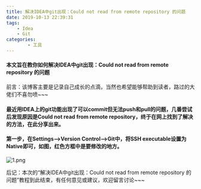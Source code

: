 ```yaml
---
title: 解决IDEA中git出现：Could not read from remote repository 的问题
date: 2019-10-13 22:39:31
tags:
    - Idea
    - Git
categories:
        - 工具
---
```

#### 本文旨在教你如何解决IDEA中git出现：Could not read from remote repository 的问题

前言：该博客主要是记录自己成长的点滴，当然也希望能够帮助到读者，路过的大佬们不喜勿喷~~~
<!-- more -->
#### 最近用IDEA上的git功能出现了可以commit但无法push和pull的问题，几番尝试后发现原因是Could not read from remote repository，终于在网上找到了解决的方法，在此分享出来。

#### 第一步，在Settings——>Version Control——>Git中，将SSH executable设置为Native即可，如图，红色方框中是要修改的地方。
![1.png](https://upload-images.jianshu.io/upload_images/16847375-22603c46787a9d3a.png?imageMogr2/auto-orient/strip%7CimageView2/2/w/1240)


后记：本次的“解决IDEA中git出现：Could not read from remote repository 的问题”教程到此结束，有任何意见或建议，欢迎留言讨论~~~

